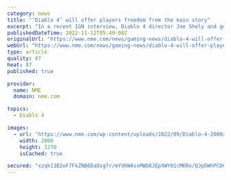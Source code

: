 ```yaml
---
category: news
title: "‘Diablo 4’ will offer players freedom from the main story"
excerpt: "In a recent IGN interview, Diablo 4 director Joe Shely and general manager Rod Fergusson dived into the open world and discussed what players can expect from the upcoming sequel. Fergusson explains ..."
publishedDateTime: 2022-11-12T05:49:00Z
originalUrl: "https://www.nme.com/news/gaming-news/diablo-4-will-offer-players-freedom-from-the-main-story-3347938"
webUrl: "https://www.nme.com/news/gaming-news/diablo-4-will-offer-players-freedom-from-the-main-story-3347938"
type: article
quality: 87
heat: 87
published: true

provider:
  name: NME
  domain: nme.com

topics:
  - Diablo 4

images:
  - url: "https://www.nme.com/wp-content/uploads/2022/09/Diablo-4-2000x1270-1.jpg"
    width: 2000
    height: 1270
    isCached: true

secured: "xzqk11B2oF7FkZNB6DaOsg7r/mYV6WAsxMWD8JEpXWY01cMKRx/QJpDWhPCD6XQH6QPUtQ6kSRmECTbTBYIkHytyhJYUu3plV6tIZupWjC7W0LEFCs+x2JkkNhhmCc4zlxvdO8yIBAX4TlatWbO4rAVQ4ccGL1yrHCd3tVlOqXcZS0IPTEdpv3vjIA/XFu/R2VdGNsflf+0FAi5OhoH6Dx7idOwGrhGwJcsD+ZKzsXMVyjh6ImRybpoTNLLnPNcxbe9Sc3JTMpL2g1C12FCK/k/Qt2dZkPRQVxPb/h+pifUiTjVniKdKqeiERgAcizgZdA4VWX7JIbHahXOu5JRZkfO1e380VGd2XqgYkL9HHP4=;MaYUrAR2gluWOfHi3DOVtg=="
---
```


